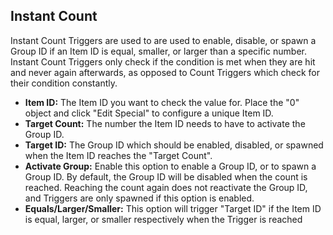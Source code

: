 ## Instant Count
Instant Count Triggers are used to are used to enable, disable, or spawn a Group ID if an Item ID is equal, smaller, or larger than a specific number. Instant Count Triggers only check if the condition is met when they are hit and never again afterwards, as opposed to Count Triggers which check for their condition constantly.

- **Item ID:** The Item ID you want to check the value for. Place the "0" object and click "Edit Special" to configure a unique Item ID.
- **Target Count:** The number the Item ID needs to have to activate the Group ID.
- **Target ID:** The Group ID which should be enabled, disabled, or spawned when the Item ID reaches the "Target Count".
- **Activate Group:** Enable this option to enable a Group ID, or to spawn a Group ID. By default, the Group ID will be disabled when the count is reached. Reaching the count again does not reactivate the Group ID, and Triggers are only spawned if this option is enabled.
- **Equals/Larger/Smaller:** This option will trigger "Target ID" if the Item ID is equal, larger, or smaller respectively when the Trigger is reached